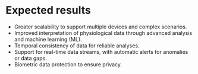 # Expected results

- Greater scalability to support multiple devices and complex scenarios.
- Improved interpretation of physiological data through advanced analysis and machine learning (ML).
- Temporal consistency of data for reliable analyses.
- Support for real-time data streams, with automatic alerts for anomalies or data gaps.
- Biometric data protection to ensure privacy.